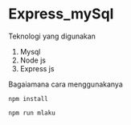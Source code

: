 # Express_mySql

Teknologi yang digunakan

1. Mysql
2. Node js
3. Express js


Bagaiamana cara menggunakanya
```
npm install
```

```
npm run mlaku
```
